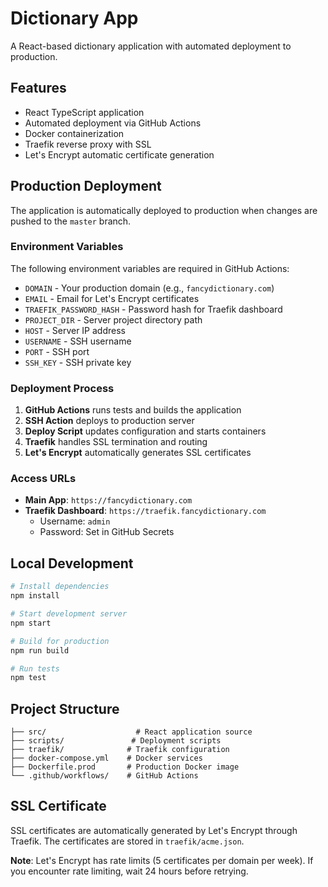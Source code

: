 # Dictionary App

A React-based dictionary application with automated deployment to production.

## Features

- React TypeScript application
- Automated deployment via GitHub Actions
- Docker containerization
- Traefik reverse proxy with SSL
- Let's Encrypt automatic certificate generation

## Production Deployment

The application is automatically deployed to production when changes are pushed to the `master` branch.

### Environment Variables

The following environment variables are required in GitHub Actions:

- `DOMAIN` - Your production domain (e.g., `fancydictionary.com`)
- `EMAIL` - Email for Let's Encrypt certificates
- `TRAEFIK_PASSWORD_HASH` - Password hash for Traefik dashboard
- `PROJECT_DIR` - Server project directory path
- `HOST` - Server IP address
- `USERNAME` - SSH username
- `PORT` - SSH port
- `SSH_KEY` - SSH private key

### Deployment Process

1. **GitHub Actions** runs tests and builds the application
2. **SSH Action** deploys to production server
3. **Deploy Script** updates configuration and starts containers
4. **Traefik** handles SSL termination and routing
5. **Let's Encrypt** automatically generates SSL certificates

### Access URLs

- **Main App**: `https://fancydictionary.com`
- **Traefik Dashboard**: `https://traefik.fancydictionary.com`
  - Username: `admin`
  - Password: Set in GitHub Secrets

## Local Development

```bash
# Install dependencies
npm install

# Start development server
npm start

# Build for production
npm run build

# Run tests
npm test
```

## Project Structure

```
├── src/                    # React application source
├── scripts/               # Deployment scripts
├── traefik/              # Traefik configuration
├── docker-compose.yml    # Docker services
├── Dockerfile.prod       # Production Docker image
└── .github/workflows/    # GitHub Actions
```

## SSL Certificate

SSL certificates are automatically generated by Let's Encrypt through Traefik. The certificates are stored in `traefik/acme.json`.

**Note**: Let's Encrypt has rate limits (5 certificates per domain per week). If you encounter rate limiting, wait 24 hours before retrying.
